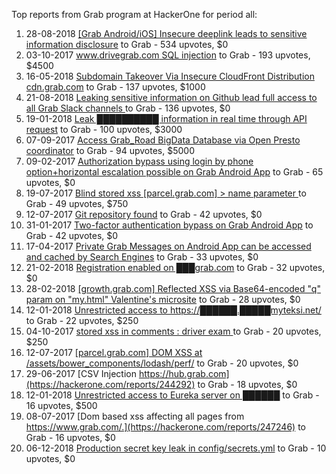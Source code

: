 Top reports from Grab program at HackerOne for period all:

1. 28-08-2018 [[Grab Android/iOS] Insecure deeplink leads to sensitive information disclosure](https://hackerone.com/reports/401793) to Grab - 534 upvotes, $0
2. 03-10-2017 [www.drivegrab.com SQL injection](https://hackerone.com/reports/273946) to Grab - 193 upvotes, $4500
3. 16-05-2018 [ Subdomain Takeover Via Insecure CloudFront Distribution cdn.grab.com](https://hackerone.com/reports/352869) to Grab - 137 upvotes, $1000
4. 21-08-2018 [Leaking sensitive information on Github lead full access to all Grab Slack channels ](https://hackerone.com/reports/397527) to Grab - 136 upvotes, $0
5. 19-01-2018 [Leak ██████████ information in real time through API request](https://hackerone.com/reports/307050) to Grab - 100 upvotes, $3000
6. 07-09-2017 [Access Grab_Road BigData Database via Open Presto coordinator](https://hackerone.com/reports/266766) to Grab - 94 upvotes, $5000
7. 09-02-2017 [Authorization bypass using login by phone option+horizontal escalation possible on Grab Android App](https://hackerone.com/reports/205000) to Grab - 65 upvotes, $0
8. 19-07-2017 [Blind stored xss [parcel.grab.com] \> name parameter ](https://hackerone.com/reports/251224) to Grab - 49 upvotes, $750
9. 12-07-2017 [Git repository found](https://hackerone.com/reports/248693) to Grab - 42 upvotes, $0
10. 31-01-2017 [Two-factor authentication bypass on Grab Android App](https://hackerone.com/reports/202425) to Grab - 42 upvotes, $0
11. 17-04-2017 [Private Grab Messages on Android App can be accessed and cached by Search Engines](https://hackerone.com/reports/221558) to Grab - 33 upvotes, $0
12. 21-02-2018 [Registration enabled on ███grab.com](https://hackerone.com/reports/318099) to Grab - 32 upvotes, $0
13. 28-02-2018 [[growth.grab.com] Reflected XSS via Base64-encoded "q" param on "my.html" Valentine's microsite](https://hackerone.com/reports/320679) to Grab - 28 upvotes, $0
14. 12-01-2018 [Unrestricted access to https://██████.█████myteksi.net/](https://hackerone.com/reports/304386) to Grab - 22 upvotes, $250
15. 04-10-2017 [stored xss in comments : driver exam ](https://hackerone.com/reports/274443) to Grab - 20 upvotes, $250
16. 12-07-2017 [[parcel.grab.com] DOM XSS at /assets/bower_components/lodash/perf/](https://hackerone.com/reports/248560) to Grab - 20 upvotes, $0
17. 29-06-2017 [CSV Injection https://hub.grab.com](https://hackerone.com/reports/244292) to Grab - 18 upvotes, $0
18. 12-01-2018 [Unrestricted access to Eureka server on ██████](https://hackerone.com/reports/304240) to Grab - 16 upvotes, $500
19. 08-07-2017 [Dom based xss affecting all pages from https://www.grab.com/.](https://hackerone.com/reports/247246) to Grab - 16 upvotes, $0
20. 06-12-2018 [Production secret key leak in config/secrets.yml](https://hackerone.com/reports/456997) to Grab - 10 upvotes, $0
